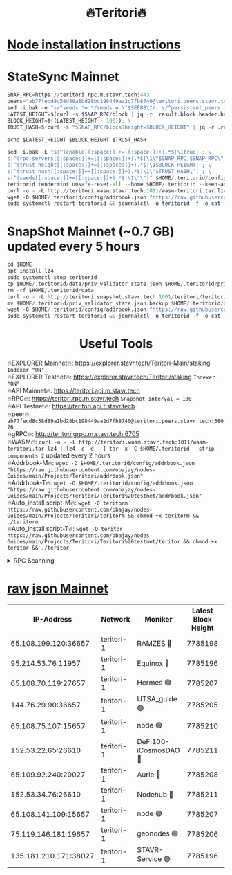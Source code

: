 <h1 align="center"> 🔥Teritori🔥</h1>


[Node installation instructions](https://github.com/obajay/nodes-Guides/tree/main/Projects/Teritori)
=

# StateSync Mainnet
```python
SNAP_RPC=https://teritori.rpc.m.stavr.tech:443
peers="ab77fecd8c58d89a1bd28bc198449aa2d7fb8740@teritori.peers.stavr.tech:38026"
sed -i.bak -e "s/^seeds *=.*/seeds = \"$SEEDS\"/; s/^persistent_peers *=.*/persistent_peers = \"$PEERS\"/" $HOME/.teritorid/config/config.toml
LATEST_HEIGHT=$(curl -s $SNAP_RPC/block | jq -r .result.block.header.height); \
BLOCK_HEIGHT=$((LATEST_HEIGHT - 100)); \
TRUST_HASH=$(curl -s "$SNAP_RPC/block?height=$BLOCK_HEIGHT" | jq -r .result.block_id.hash)

echo $LATEST_HEIGHT $BLOCK_HEIGHT $TRUST_HASH

sed -i.bak -E "s|^(enable[[:space:]]+=[[:space:]]+).*$|\1true| ; \
s|^(rpc_servers[[:space:]]+=[[:space:]]+).*$|\1\"$SNAP_RPC,$SNAP_RPC\"| ; \
s|^(trust_height[[:space:]]+=[[:space:]]+).*$|\1$BLOCK_HEIGHT| ; \
s|^(trust_hash[[:space:]]+=[[:space:]]+).*$|\1\"$TRUST_HASH\"| ; \
s|^(seeds[[:space:]]+=[[:space:]]+).*$|\1\"\"|" $HOME/.teritorid/config/config.toml
teritorid tendermint unsafe-reset-all --home $HOME/.teritorid --keep-addr-book
curl -o - -L http://teritori.wasm.stavr.tech:1011/wasm-teritori.tar.lz4 | lz4 -c -d - | tar -x -C $HOME/.teritorid --strip-components 2
wget -O $HOME/.teritorid/config/addrbook.json "https://raw.githubusercontent.com/obajay/nodes-Guides/main/Projects/Teritori/addrbook.json"
sudo systemctl restart teritorid && journalctl -u teritorid -f -o cat
```

# SnapShot Mainnet (~0.7 GB) updated every 5 hours
```python
cd $HOME
apt install lz4
sudo systemctl stop teritorid
cp $HOME/.teritorid/data/priv_validator_state.json $HOME/.teritorid/priv_validator_state.json.backup
rm -rf $HOME/.teritorid/data
curl -o - -L http://teritori.snapshot.stavr.tech:1001/teritori/teritori-snap.tar.lz4 | lz4 -c -d - | tar -x -C $HOME/.teritorid --strip-components 2
mv $HOME/.teritorid/priv_validator_state.json.backup $HOME/.teritorid/data/priv_validator_state.json
wget -O $HOME/.teritorid/config/addrbook.json "https://raw.githubusercontent.com/obajay/nodes-Guides/main/Projects/Teritori/addrbook.json"
sudo systemctl restart teritorid && journalctl -u teritorid -f -o cat
```
 <h1 align="center"> Useful Tools</h1>

🔥EXPLORER Mainnet🔥:      https://explorer.stavr.tech/Teritori-Main/staking      `Indexer "ON"` \
🔥EXPLORER Testnet🔥:        https://explorer.stavr.tech/Teritori/staking            `Indexer "ON"` \
🔥API Mainnet🔥:                   https://teritori.api.m.stavr.tech \
🔥RPC🔥:                                   https://teritori.rpc.m.stavr.tech                         `Snapshot-interval = 100` \
🔥API Testnet🔥:                     https://teritori.api.t.stavr.tech \
🔥peer🔥:                     `ab77fecd8c58d89a1bd28bc198449aa2d7fb8740@teritori.peers.stavr.tech:38026` \
🔥gRPC🔥:                                http://teritori.grpc.m.stavr.tech:6705 \
🔥WASM🔥: ```curl -o - -L http://teritori.wasm.stavr.tech:1011/wasm-teritori.tar.lz4 | lz4 -c -d - | tar -x -C $HOME/.teritorid --strip-components 2``` updated every 2 hours \
🔥Addrbook-M🔥:    ```wget -O $HOME/.teritorid/config/addrbook.json "https://raw.githubusercontent.com/obajay/nodes-Guides/main/Projects/Teritori/addrbook.json"``` \
🔥Addrbook-T🔥:    ```wget -O $HOME/.teritorid/config/addrbook.json "https://raw.githubusercontent.com/obajay/nodes-Guides/main/Projects/Teritori/Teritori%20testnet/addrbook.json"``` \
🔥Auto_install script-M🔥: ```wget -O teritorm https://raw.githubusercontent.com/obajay/nodes-Guides/main/Projects/Teritori/teritorm && chmod +x teritorm && ./teritorm``` \
🔥Auto_install script-T🔥: ```wget -O teritor https://raw.githubusercontent.com/obajay/nodes-Guides/main/Projects/Teritori/Teritori%20testnet/teritor && chmod +x teritor && ./teritor```

<details>
<summary>RPC Scanning</summary>

<h2 align="center"> We scan nodes in real time every 4 hours. And we provide the final result of RPC endpoints.
We cannot influence the operation of these nodes in any way. </h2>


```python
If Voting Power is higher than 0 --> then the Node is a validator of the network and may be subject to attack and be a potential threat to the chain.
```
```python
We marked such validators with a red symbol
```

</details>

[raw json Mainnet](https://rpc-check.teritorim.stavr.tech/teritorim/rpc-teritorim-result.json)
=



<table><tr><th>IP-Address</th><th>Network</th><th>Moniker</th><th>Latest Block Height</th><th>Earliest Block Height</th><th>Catching Up</th><th>Tx Index</th><th>Voting Power</th><th>Scan Time</th></tr><tr><td>65.108.199.120:36657</td><td>teritori-1</td><td>RAMZES 🔴</td><td>7785198</td><td>5996001</td><td>False</td><td>on</td><td>786767</td><td>2024-03-09T08:13:15.896531624UTC</td></tr><tr><td>95.214.53.76:11957</td><td>teritori-1</td><td>Equinox 🔴</td><td>7785196</td><td>7203180</td><td>False</td><td>on</td><td>1529313</td><td>2024-03-09T08:13:03.132893459UTC</td></tr><tr><td>65.108.70.119:27657</td><td>teritori-1</td><td>Hermes 🟢</td><td>7785207</td><td>7203180</td><td>False</td><td>on</td><td>0</td><td>2024-03-09T08:14:06.229351426UTC</td></tr><tr><td>144.76.29.90:36657</td><td>teritori-1</td><td>UTSA_guide 🟢</td><td>7785205</td><td>7208001</td><td>False</td><td>on</td><td>0</td><td>2024-03-09T08:13:54.993809644UTC</td></tr><tr><td>65.108.75.107:15657</td><td>teritori-1</td><td>node 🟢</td><td>7785210</td><td>7358868</td><td>False</td><td>on</td><td>0</td><td>2024-03-09T08:14:25.257308481UTC</td></tr><tr><td>152.53.22.65:26610</td><td>teritori-1</td><td>DeFi100-iCosmosDAO 🔴</td><td>7785211</td><td>7536429</td><td>False</td><td>on</td><td>1477482</td><td>2024-03-09T08:14:29.525838934UTC</td></tr><tr><td>65.109.92.240:20027</td><td>teritori-1</td><td>Aurie 🔴</td><td>7785208</td><td>7568001</td><td>False</td><td>on</td><td>119310</td><td>2024-03-09T08:14:12.683811095UTC</td></tr><tr><td>152.53.34.76:26610</td><td>teritori-1</td><td>Nodehub 🔴</td><td>7785211</td><td>7580883</td><td>False</td><td>on</td><td>65671</td><td>2024-03-09T08:14:29.809979258UTC</td></tr><tr><td>65.108.141.109:15657</td><td>teritori-1</td><td>node 🟢</td><td>7785207</td><td>7714496</td><td>False</td><td>on</td><td>0</td><td>2024-03-09T08:14:05.927078749UTC</td></tr><tr><td>75.119.146.181:19657</td><td>teritori-1</td><td>geonodes 🟢</td><td>7785206</td><td>7747478</td><td>False</td><td>on</td><td>0</td><td>2024-03-09T08:14:01.563980852UTC</td></tr><tr><td>135.181.210.171:38027</td><td>teritori-1</td><td>STAVR-Service 🟢</td><td>7785196</td><td>7785001</td><td>False</td><td>on</td><td>0</td><td>2024-03-09T08:13:02.794424563UTC</td></tr></table>
